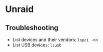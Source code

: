 # Unraid

## Troubleshooting

- List devices and their vendors: `lspci -nn`
- List USB devices: `lsusb`
